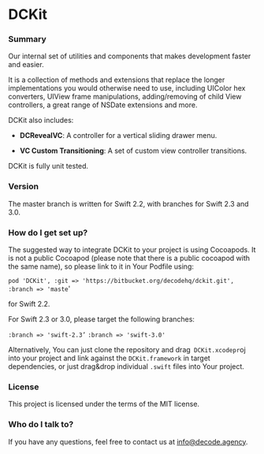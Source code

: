 # DCKit #

### Summary ###

Our internal set of utilities and components that makes development faster and easier.

It is a collection of methods and extensions that replace the longer implementations you would otherwise need to use, including UIColor hex converters, UIView frame manipulations, adding/removing of child View controllers, a great range of NSDate extensions and more.

DCKit also includes:

* __DCRevealVC__: A controller for a vertical sliding drawer menu.

* __VC Custom Transitioning__: A set of custom view controller transitions.

DCKit is fully unit tested.

### Version ###

The master branch is written for Swift 2.2, with branches for Swift 2.3 and 3.0. 


### How do I get set up? ###

The suggested way to integrate DCKit to your project is using Cocoapods. It is not a public Cocoapod (please note that there is a public cocoapod with the same name), so please link to it in Your Podfile using:

`pod 'DCKit', :git => 'https://bitbucket.org/decodehq/dckit.git', :branch => 'maste`' 

for Swift 2.2.

For Swift 2.3 or 3.0, please target the following branches:

`:branch => 'swift-2.3’`
`:branch => 'swift-3.0'`

Alternatively, You can just clone the repository and drag` DCKit.xcodepr`oj into your project and link against the `DCKit.framework` in target dependencies, or just drag&drop individual `.swift` files into Your project.

### License ###

This project is licensed under the terms of the MIT license.

### Who do I talk to? ###

If you have any questions, feel free to contact us at info@decode.agency.
